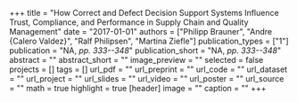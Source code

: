 +++
title = "How Correct and Defect Decision Support Systems Influence Trust, Compliance, and Performance in Supply Chain and Quality Management"
date = "2017-01-01"
authors = ["Philipp Brauner", "Andre {Calero Valdez}", "Ralf Philipsen", "Martina Ziefle"]
publication_types = ["1"]
publication = "NA, _pp. 333--348_"
publication_short = "NA, _pp. 333--348_"
abstract = ""
abstract_short = ""
image_preview = ""
selected = false
projects = []
tags = []
url_pdf = ""
url_preprint = ""
url_code = ""
url_dataset = ""
url_project = ""
url_slides = ""
url_video = ""
url_poster = ""
url_source = ""
math = true
highlight = true
[header]
image = ""
caption = ""
+++
